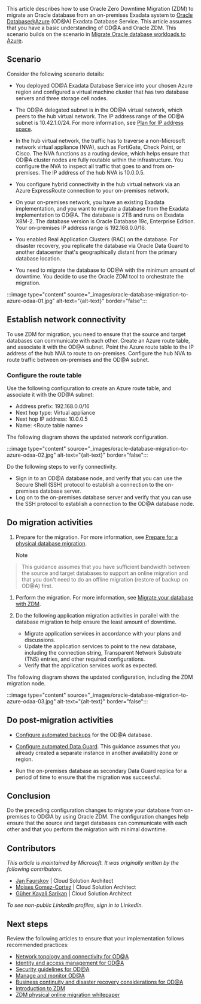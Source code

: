 This article describes how to use Oracle Zero Downtime Migration (ZDM) to migrate an Oracle database from an on-premises Exadata system to [Oracle Database@Azure](/azure/oracle/oracle-db/database-overview) (OD@A) Exadata Database Service. This article assumes that you have a basic understanding of OD@A and Oracle ZDM. This scenario builds on the scenario in [Migrate Oracle database workloads to Azure](topic-migrate-oracle-azure.yml).

## Scenario

Consider the following scenario details:

- You deployed OD@A Exadata Database Service into your chosen Azure region and configured a virtual machine cluster that has two database servers and three storage cell nodes.

- The OD@A delegated subnet is in the OD@A virtual network, which peers to the hub virtual network. The IP address range of the OD@A subnet is 10.42.1.0/24. For more information, see [Plan for IP address space](https://docs.oracle.com/iaas/Content/database-at-azure/oaa_ip.htm).
- In the hub virtual network, the traffic has to traverse a non-Microsoft network virtual appliance (NVA), such as FortiGate, Check Point, or Cisco. The NVA functions as a routing device, which helps ensure that OD@A cluster nodes are fully routable within the infrastructure. You configure the NVA to inspect all traffic that goes to and from on-premises. The IP address of the hub NVA is 10.0.0.5.
- You configure hybrid connectivity in the hub virtual network via an Azure ExpressRoute connection to your on-premises network.
- On your on-premises network, you have an existing Exadata implementation, and you want to migrate a database from the Exadata implementation to OD@A. The database is 2TB and runs on Exadata X8M-2. The database version is Oracle Database 19c, Enterprise Edition. Your on-premises IP address range is 192.168.0.0/16.
- You enabled Real Application Clusters (RAC) on the database. For disaster recovery, you replicate the database via Oracle Data Guard to another datacenter that's geographically distant from the primary database location.
- You need to migrate the database to OD@A with the minimum amount of downtime. You decide to use the Oracle ZDM tool to orchestrate the migration.

:::image type="content" source="_images/oracle-database-migration-to-azure-odaa-01.jpg" alt-text="{alt-text}" border="false":::

## Establish network connectivity

To use ZDM for migration, you need to ensure that the source and target databases can communicate with each other. Create an Azure route table, and associate it with the OD@A subnet. Point the Azure route table to the IP address of the hub NVA to route to on-premises. Configure the hub NVA to route traffic between on-premises and the OD@A subnet.

### Configure the route table

Use the following configuration to create an Azure route table, and associate it with the OD@A subnet:
  - Address prefix: 192.168.0.0/16
  - Next hop type: Virtual appliance
  - Next hop IP address: 10.0.0.5
  - Name: \<Route table name\>

The following diagram shows the updated network configuration.

:::image type="content" source="_images/oracle-database-migration-to-azure-odaa-02.jpg" alt-text="{alt-text}" border="false":::

Do the following steps to verify connectivity.

- Sign in to an OD@A database node, and verify that you can use the Secure Shell (SSH) protocol to establish a connection to the on-premises database server.
- Log on to the on-premises database server and verify that you can use the SSH protocol to establish a connection to the OD@A database node.

## Do migration activities

1. Prepare for the migration. For more information, see [Prepare for a physical database migration](https://docs.oracle.com/en/database/oracle/zero-downtime-migration/21.3/zdmug/preparing-for-database-migration.html#GUID-25B07C59-8143-41CB-B431-3D9225CCFDD6).

   > [!NOTE]
> This guidance assumes that you have sufficient bandwidth between the source and target databases to support an online migration and that you don't need to do an offline migration (restore of backup on OD@A) first.

1. Perform the migration. For more information, see [Migrate your database with ZDM](https://docs.oracle.com/en/database/oracle/zero-downtime-migration/21.3/zdmug/migrating-with-zero-downtime-migration.html#GUID-C20DB7D4-E0CE-4B50-99D0-B16C18DDD34B).

1. Do the following application migration activities in parallel with the database migration to help ensure the least amount of downtime.
    - Migrate application services in accordance with your plans and discussions.
    - Update the application services to point to the new database, including the connection string, Transparent Network Substrate (TNS) entries, and other required configurations. 
    - Verify that the application services work as expected.

The following diagram shows the updated configuration, including the ZDM migration node.

:::image type="content" source="_images/oracle-database-migration-to-azure-odaa-03.jpg" alt-text="{alt-text}" border="false":::

## Do post-migration activities

- [Configure automated backups](https://docs.public.oneportal.content.oci.oraclecloud.com/iaas/exadatacloud/exacs/manage-databases.html#GUID-21EF9E4B-E5D3-4A52-8B1C-609FBADD2A7D) for the OD@A database.

- [Configure automated Data Guard](https://docs.public.oneportal.content.oci.oraclecloud.com/iaas/exadatacloud/exacs/using-data-guard-with-exacc.html#ECSCM-GUID-603988C3-604A-4305-B20A-EA0FF79C0835). This guidance assumes that you already created a separate instance in another availability zone or region.
- Run the on-premises database as secondary Data Guard replica for a period of time to ensure that the migration was successful.

## Conclusion

Do the preceding configuration changes to migrate your database from on-premises to OD@A by using Oracle ZDM. The configuration changes help ensure that the source and target databases can communicate with each other and that you perform the migration with minimal downtime.

## Contributors

*This article is maintained by Microsoft. It was originally written by the following contributors.*

- [Jan Faurskov](https://www.linkedin.com/in/jfaurskov) | Cloud Solution Architect
- [Moises Gomez-Cortez](https://www.linkedin.com/in/moisesjgomez) | Cloud Solution Architect
- [Güher Kayali Sarikan](https://www.linkedin.com/in/guherkayali) | Cloud Solution Architect

*To see non-public LinkedIn profiles, sign in to LinkedIn.*

## Next steps

Review the following articles to ensure that your implementation follows recommended practices:

- [Network topology and connectivity for OD@A](/azure/cloud-adoption-framework/scenarios/oracle-iaas/oracle-network-topology-odaa)
- [Identity and access management for OD@A](/azure/cloud-adoption-framework/scenarios/oracle-iaas/oracle-iam-odaa)
- [Security guidelines for OD@A](/azure/cloud-adoption-framework/scenarios/oracle-iaas/oracle-security-overview-odaa)
- [Manage and monitor OD@A](/azure/cloud-adoption-framework/scenarios/oracle-iaas/oracle-manage-monitor-oracle-database-azure)
- [Business continuity and disaster recovery considerations for OD@A](/azure/cloud-adoption-framework/scenarios/oracle-iaas/oracle-disaster-recovery-oracle-database-azure)
- [Introduction to ZDM](https://docs.oracle.com/en/database/oracle/zero-downtime-migration/21.4/zdmug/introduction-to-zero-downtime-migration.html#GUID-A4EC1775-307C-47A6-89FB-E4C3F1FBC4F5)
- [ZDM physical online migration whitepaper](https://www.oracle.com/a/otn/docs/database/zdm-physical-migration-to-oracle-at-azure.pdf)


